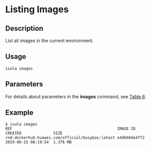# Listing Images<a name="EN-US_TOPIC_0184808128"></a>

## Description<a name="en-us_topic_0183111392_section52521111195712"></a>

List all images in the current environment.

## Usage<a name="en-us_topic_0183111392_section141022024195713"></a>

```
isula images
```

## Parameters<a name="en-us_topic_0183111392_section91481947145716"></a>

For details about parameters in the  **images**  command, see  [Table 6](command-line-parameters.md#en-us_topic_0189976507_table1698717275206).

## Example<a name="en-us_topic_0183111392_section5341907582"></a>

```
$ isula images
REF                                              IMAGE ID             CREATED              SIZE
rnd-dockerhub.huawei.com/official/busybox:latest e4db68de4ff2         2019-06-15 08:19:54  1.376 MB
```

